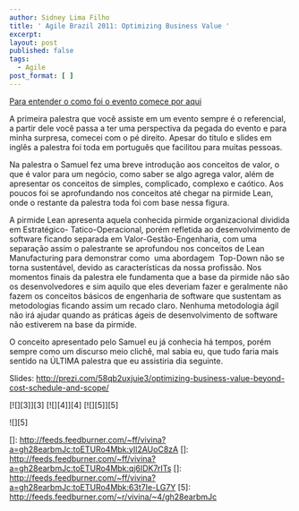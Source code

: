 ```yaml
---
author: Sidney Lima Filho
title: ' Agile Brazil 2011: Optimizing Business Value '
excerpt:
layout: post
published: false
tags:
  - Agile
post_format: [ ]
---
```

[Para entender o como foi o evento comece por aqui][1]

A primeira palestra que você assiste em um evento sempre é o referencial, a partir dele você passa a ter uma perspectiva da pegada do evento e para minha surpresa, comecei com o pé direito. Apesar do titulo e slides em inglês a palestra foi toda em português que facilitou para muitas pessoas.

Na palestra o Samuel fez uma breve introdução aos conceitos de valor, o que é valor para um negócio, como saber se algo agrega valor, além de apresentar os conceitos de simples, complicado, complexo e caótico. Aos poucos foi se aprofundando nos conceitos até chegar na pirmide Lean, onde o restante da palestra toda foi com base nessa figura.

A pirmide Lean apresenta aquela conhecida pirmide organizacional dividida em Estratégico- Tatico-Operacional, porém refletida ao desenvolvimento de software ficando separada em Valor-Gestão-Engenharia, com uma separação assim o palestrante se aprofundou nos conceitos de Lean Manufacturing para demonstrar como  uma abordagem  Top-Down não se torna sustentável, devido as características da nossa profissão. Nos momentos finais da palestra ele fundamenta que a base da pirmide não são os desenvolvedores e sim aquilo que eles deveriam fazer e geralmente não fazem os conceitos básicos de engenharia de software que sustentam as metodologias ficando assim um recado claro. Nenhuma metodologia ágil não irá ajudar quando as práticas ágeis de desenvolvimento de software não estiverem na base da pirmide.

O conceito apresentado pelo Samuel eu já conhecia há tempos, porém sempre como um discurso meio clichê, mal sabia eu, que tudo faria mais sentido na ÚLTIMA palestra que eu assistiria dia seguinte.

Slides: <http://prezi.com/58qb2uxjuie3/optimizing-business-value-beyond-cost-schedule-and-scope/>

[![][3]</img>][3] [![][4]</img>][4] [![][5]</img>][5] 

![][5]

 [1]: http://vivina.com.br/Blog-da-Vivina/Agile-Brazil-2011,502.aspx
 []: http://feeds.feedburner.com/~ff/vivina?a=gh28earbmJc:toETURo4Mbk:yIl2AUoC8zA
 []: http://feeds.feedburner.com/~ff/vivina?a=gh28earbmJc:toETURo4Mbk:qj6IDK7rITs
 []: http://feeds.feedburner.com/~ff/vivina?a=gh28earbmJc:toETURo4Mbk:63t7Ie-LG7Y
 [5]: http://feeds.feedburner.com/~r/vivina/~4/gh28earbmJc